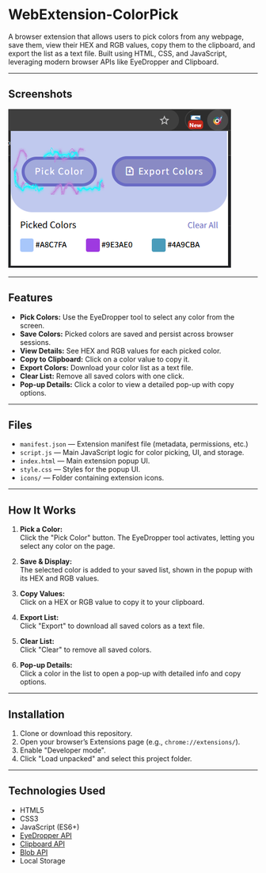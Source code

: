 # WebExtension-ColorPick

A browser extension that allows users to pick colors from any webpage, save them, view their HEX and RGB values, copy them to the clipboard, and export the list as a text file. Built using HTML, CSS, and JavaScript, leveraging modern browser APIs like EyeDropper and Clipboard.

---

## Screenshots

![Preview of the extension](preview.png)

---

## Features

- **Pick Colors:** Use the EyeDropper tool to select any color from the screen.
- **Save Colors:** Picked colors are saved and persist across browser sessions.
- **View Details:** See HEX and RGB values for each picked color.
- **Copy to Clipboard:** Click on a color value to copy it.
- **Export Colors:** Download your color list as a text file.
- **Clear List:** Remove all saved colors with one click.
- **Pop-up Details:** Click a color to view a detailed pop-up with copy options.

---

## Files

- `manifest.json` — Extension manifest file (metadata, permissions, etc.)
- `script.js` — Main JavaScript logic for color picking, UI, and storage.
- `index.html` — Main extension popup UI.
- `style.css` — Styles for the popup UI.
- `icons/` — Folder containing extension icons.

---

## How It Works

1. **Pick a Color:**  
   Click the "Pick Color" button. The EyeDropper tool activates, letting you select any color on the page.

2. **Save & Display:**  
   The selected color is added to your saved list, shown in the popup with its HEX and RGB values.

3. **Copy Values:**  
   Click on a HEX or RGB value to copy it to your clipboard.

4. **Export List:**  
   Click "Export" to download all saved colors as a text file.

5. **Clear List:**  
   Click "Clear" to remove all saved colors.

6. **Pop-up Details:**  
   Click a color in the list to open a pop-up with detailed info and copy options.

---

## Installation

1. Clone or download this repository.
2. Open your browser’s Extensions page (e.g., `chrome://extensions/`).
3. Enable "Developer mode".
4. Click "Load unpacked" and select this project folder.

---

## Technologies Used

- HTML5
- CSS3
- JavaScript (ES6+)
- [EyeDropper API](https://developer.mozilla.org/en-US/docs/Web/API/EyeDropper)
- [Clipboard API](https://developer.mozilla.org/en-US/docs/Web/API/Clipboard_API)
- [Blob API](https://developer.mozilla.org/en-US/docs/Web/API/Blob)
- Local Storage
